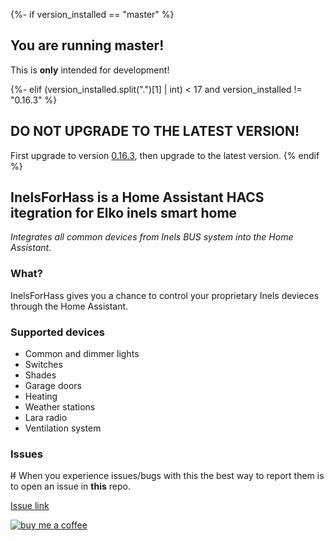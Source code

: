 {%- if version_installed == "master" %}
## You are running master!

This is **only** intended for development!

{%- elif (version_installed.split(".")[1] | int) < 17 and version_installed != "0.16.3" %}
## DO NOT UPGRADE TO THE LATEST VERSION!

First upgrade to version [0.16.3](https://github.com/hacs/integration/releases/tag/0.16.3), then upgrade to the latest version.
{% endif %}

## InelsForHass is a Home Assistant HACS itegration for Elko inels smart home

_Integrates all common devices from Inels BUS system into the Home Assistant._

### What?

InelsForHass gives you a chance to control your proprietary Inels devieces through the Home Assistant.

### Supported devices

- Common and dimmer lights
- Switches
- Shades
- Garage doors
- Heating
- Weather stations
- Lara radio
- Ventilation system

### Issues

~~If~~ When you experience issues/bugs with this the best way to report them is to open an issue in **this** repo.

[Issue link](https://github.com/JH-Soft-Technology/InelsForHass/issues/)

[![buy me a coffee](https://www.buymeacoffee.com/assets/img/custom_images/orange_img.png)](https://www.buymeacoffee.com/jhoralek)
